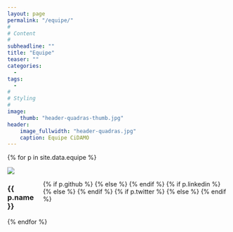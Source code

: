 ```yaml
---
layout: page
permalink: "/equipe/"
#
# Content
#
subheadline: ""
title: "Equipe"
teaser: ""
categories:
  -
tags:
  - 
#
# Styling
#
image:
    thumb: "header-quadras-thumb.jpg"
header:
    image_fullwidth: "header-quadras.jpg"
    caption: Equipe CiDAMO
---
```


{% for p in site.data.equipe %}
<div class="row membro t30">

<div class="small-4 columns">
<img class="membro-img card-img" src="{{ site.urlimg }}equipe/{{ p.img }}">
</div>

<div class="membro-body small-8 columns">
<h3> {{ p.name }} </h3>
<p class="card-text">
   {% if p.github %}
   <a href="https://github.com/{{ p.github }}" class="fa fa-github"></a>
   {% else %}
   <i class="fa fa-github fa-gray"></i>
   {% endif %}
   {% if p.linkedin %}
   <a href="https://linkedin.com/in/{{ p.linkedin }}" class="fa fa-linkedin"></a>
   {% else %}
   <i class="fa fa-linkedin fa-gray"></i>
   {% endif %}
   {% if p.twitter %}
   <a href="https://twitter.com/{{ p.twitter }}" class="fa fa-twitter"></a>
   {% else %}
   <i class="fa fa-twitter fa-gray"></i>
   {% endif %}
</p>
</div>
</div>
{% endfor %}
